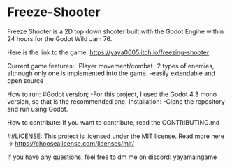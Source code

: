 # Freeze-Shooter
Freeze Shooter is a 2D top down shooter built with the Godot Engine within 24 hours for the Godot Wild Jam 76.

Here is the link to the game: https://yaya0605.itch.io/freezing-shooter

Current game features:
-Player movement/combat
-2 types of enemies, although only one is implemented into the game.
-easily extendable and open source

How to run:
#Godot version;
-For this project, I used the Godot 4.3 mono version, so that is the recommended one.
Installation:
-Clone the repository and run using Godot.

How to contribute:
If you want to contribute, read the CONTRIBUTING.md

##LICENSE:
This project is licensed under the MIT license. Read more here -> https://choosealicense.com/licenses/mit/

If you have any questions, feel free to dm me on discord: yayamaingame
